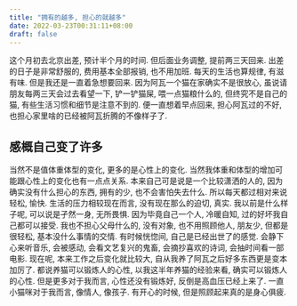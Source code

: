 ```yaml
---
title: "拥有的越多, 担心的就越多"
date: 2022-03-23T00:31:11+08:00
draft: false
---
```


这个月初去北京出差, 预计半个月的时间. 但后面业务调整, 提前两三天回来. 出差的日子是非常舒服的, 费用基本全部报销, 也不用加班.
每天的生活也算规律, 有滋有味. 但是我还是一直着急想要回来. 因为阿瓦一个猫在家确实不是很放心, 虽说请朋友每两三天会过去看望一下,
铲一铲猫屎, 喂一点猫粮什么的, 但终究不是自己的猫, 有些生活习惯和细节是注意不到的. 便一直想着早点回来, 担心阿瓦过的不好,
也担心家里啥的已经被阿瓦折腾的不像样子了.

## 感概自己变了许多

当然不是值体重体型的变化, 更多的是心性上的变化. 当然我体重和体型的增加可能跟心性上的变化也有一点点关系.
本来自己可是说是一个比较潇洒的人的, 因为确实没有什么担心的东西, 拥有的少, 也不会害怕失去什么.
所以每天都过相对来说轻松, 愉快. 生活的压力相较现在而言, 没有现在那么的迫切, 真实.
我以前是什么样子呢, 可以说是孑然一身, 无所畏惧. 因为毕竟自己一个人, 冷暖自知, 过的好坏我自己都可以接受. 我也不担心父母什么的,
没有对象, 也不用照顾他人, 朋友少, 但都是很轻松, 基本没什么事情的交情. 有时候恍惚间, 自己是已经出世了的感觉.
会静下心来听音乐, 会被感动, 会看文艺复兴的鬼畜, 会摘抄喜欢的诗词, 会抽时间看一部电影.
现在呢, 本来工作之后变化就比较大, 自从我养了阿瓦之后好多东西更是变本加厉了.
都说养猫可以锻炼人的心性, 以我这半年养猫的经验来看, 确实可以锻炼人的心性. 但是更多对于我而言, 心性还没有锻炼好, 反倒是高血压已经上来了.
一直小猫咪对于我而言, 像情人, 像孩子. 有开心的时候, 但是照顾起来真的是身心俱疲.
